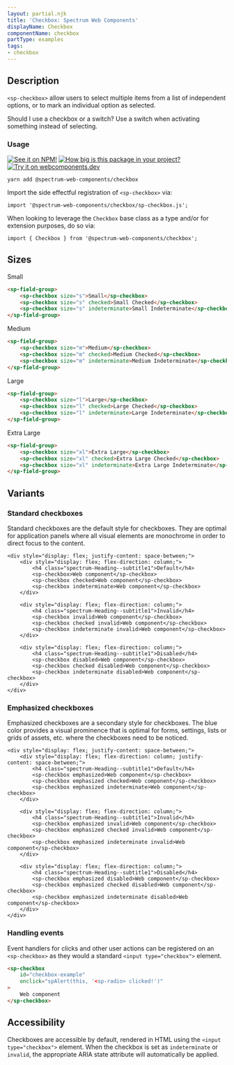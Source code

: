 ```yaml
---
layout: partial.njk
title: 'Checkbox: Spectrum Web Components'
displayName: Checkbox
componentName: checkbox
partType: examples
tags:
- checkbox
---
```

## Description

`<sp-checkbox>` allow users to select multiple items from a list of independent
options, or to mark an individual option as selected.

Should I use a checkbox or a switch? Use a switch when activating something
instead of selecting.

### Usage

[![See it on NPM!](https://img.shields.io/npm/v/@spectrum-web-components/checkbox?style=for-the-badge)](https://www.npmjs.com/package/@spectrum-web-components/checkbox)
[![How big is this package in your project?](https://img.shields.io/bundlephobia/minzip/@spectrum-web-components/checkbox?style=for-the-badge)](https://bundlephobia.com/result?p=@spectrum-web-components/checkbox)
[![Try it on webcomponents.dev](https://img.shields.io/badge/Try%20it%20on-webcomponents.dev-green?style=for-the-badge)](https://webcomponents.dev/edit/collection/fO75441E1Q5ZlI0e9pgq/jeIGAXHMUrTp6hGMquoD/src/index.ts)

```
yarn add @spectrum-web-components/checkbox
```

Import the side effectful registration of `<sp-checkbox>` via:

```
import '@spectrum-web-components/checkbox/sp-checkbox.js';
```

When looking to leverage the `Checkbox` base class as a type and/or for extension purposes, do so via:

```
import { Checkbox } from '@spectrum-web-components/checkbox';
```

## Sizes

<sp-tabs selected="m" auto label="Size Attribute Options">
<sp-tab value="s">Small</sp-tab>
<sp-tab-panel value="s">

```html demo
<sp-field-group>
    <sp-checkbox size="s">Small</sp-checkbox>
    <sp-checkbox size="s" checked>Small Checked</sp-checkbox>
    <sp-checkbox size="s" indeterminate>Small Indeterminate</sp-checkbox>
</sp-field-group>
```

</sp-tab-panel>
<sp-tab value="m">Medium</sp-tab>
<sp-tab-panel value="m">

```html demo
<sp-field-group>
    <sp-checkbox size="m">Medium</sp-checkbox>
    <sp-checkbox size="m" checked>Medium Checked</sp-checkbox>
    <sp-checkbox size="m" indeterminate>Medium Indeterminate</sp-checkbox>
</sp-field-group>
```

</sp-tab-panel>
<sp-tab value="l">Large</sp-tab>
<sp-tab-panel value="l">

```html demo
<sp-field-group>
    <sp-checkbox size="l">Large</sp-checkbox>
    <sp-checkbox size="l" checked>Large Checked</sp-checkbox>
    <sp-checkbox size="l" indeterminate>Large Indeterminate</sp-checkbox>
</sp-field-group>
```

</sp-tab-panel>
<sp-tab value="xl">Extra Large</sp-tab>
<sp-tab-panel value="xl">

```html demo
<sp-field-group>
    <sp-checkbox size="xl">Extra Large</sp-checkbox>
    <sp-checkbox size="xl" checked>Extra Large Checked</sp-checkbox>
    <sp-checkbox size="xl" indeterminate>Extra Large Indeterminate</sp-checkbox>
</sp-field-group>
```

</sp-tab-panel>
</sp-tabs>

## Variants

### Standard checkboxes

Standard checkboxes are the default style for checkboxes. They are optimal for
application panels where all visual elements are monochrome in order to direct
focus to the content.

```html-live
<div style="display: flex; justify-content: space-between;">
    <div style="display: flex; flex-direction: column;">
        <h4 class="spectrum-Heading--subtitle1">Default</h4>
        <sp-checkbox>Web component</sp-checkbox>
        <sp-checkbox checked>Web component</sp-checkbox>
        <sp-checkbox indeterminate>Web component</sp-checkbox>
    </div>

    <div style="display: flex; flex-direction: column;">
        <h4 class="spectrum-Heading--subtitle1">Invalid</h4>
        <sp-checkbox invalid>Web component</sp-checkbox>
        <sp-checkbox checked invalid>Web component</sp-checkbox>
        <sp-checkbox indeterminate invalid>Web component</sp-checkbox>
    </div>

    <div style="display: flex; flex-direction: column;">
        <h4 class="spectrum-Heading--subtitle1">Disabled</h4>
        <sp-checkbox disabled>Web component</sp-checkbox>
        <sp-checkbox checked disabled>Web component</sp-checkbox>
        <sp-checkbox indeterminate disabled>Web component</sp-checkbox>
    </div>
</div>
```

### Emphasized checkboxes

Emphasized checkboxes are a secondary style for checkboxes. The blue color
provides a visual prominence that is optimal for forms, settings, lists or grids
of assets, etc. where the checkboxes need to be noticed.

```html-live
<div style="display: flex; justify-content: space-between;">
    <div style="display: flex; flex-direction: column; justify-content: space-between;">
        <h4 class="spectrum-Heading--subtitle1">Default</h4>
        <sp-checkbox emphasized>Web component</sp-checkbox>
        <sp-checkbox emphasized checked>Web component</sp-checkbox>
        <sp-checkbox emphasized indeterminate>Web component</sp-checkbox>
    </div>

    <div style="display: flex; flex-direction: column;">
        <h4 class="spectrum-Heading--subtitle1">Invalid</h4>
        <sp-checkbox emphasized invalid>Web component</sp-checkbox>
        <sp-checkbox emphasized checked invalid>Web component</sp-checkbox>
        <sp-checkbox emphasized indeterminate invalid>Web component</sp-checkbox>
    </div>

    <div style="display: flex; flex-direction: column;">
        <h4 class="spectrum-Heading--subtitle1">Disabled</h4>
        <sp-checkbox emphasized disabled>Web component</sp-checkbox>
        <sp-checkbox emphasized checked disabled>Web component</sp-checkbox>
        <sp-checkbox emphasized indeterminate disabled>Web component</sp-checkbox>
    </div>
</div>
```

### Handling events

Event handlers for clicks and other user actions can be registered on an `<sp-checkbox>` as they would a standard `<input type="checkbox">` element.

```html
<sp-checkbox
    id="checkbox-example"
    onclick="spAlert(this, '<sp-radio> clicked!')"
>
    Web component
</sp-checkbox>
```

## Accessibility

Checkboxes are accessible by default, rendered in HTML using the `<input type="checkbox">` element. When the checkbox is set as `indeterminate` or
`invalid`, the appropriate ARIA state attribute will automatically be applied.
